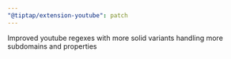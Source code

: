 ```yaml
---
"@tiptap/extension-youtube": patch
---
```


Improved youtube regexes with more solid variants handling more subdomains and properties
